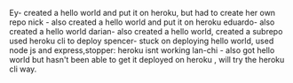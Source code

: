 Ey- created a hello world and put it on heroku, but had to create her own repo
nick - also created a hello world and put it on heroku
eduardo- also created a hello world
darian- also created a hello world, created a subrepo used heroku cli to deploy
spencer- stuck on deploying hello world, used node js and express,stopper: heroku isnt working
lan-chi - also got hello world but hasn't been able to get it deployed on heroku , will try the heroku cli way.

